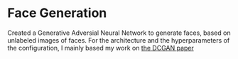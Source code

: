 # Face Generation

Created a Generative Adversial Neural Network to generate faces, based on unlabeled images of faces.
For the architecture and the hyperparameters of the configuration, I mainly based my work on [the DCGAN paper](https://arxiv.org/pdf/1511.06434.pdf)
